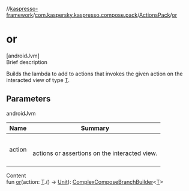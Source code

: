 //[kaspresso-framework](../../index.md)/[com.kaspersky.kaspresso.compose.pack](../index.md)/[ActionsPack](index.md)/[or](or.md)



# or  
[androidJvm]  
Brief description  


Builds the lambda to add to actions that invokes the given action on the interacted view of type [T](index.md).



## Parameters  
  
androidJvm  
  
|  Name|  Summary| 
|---|---|
| action| <br><br>actions or assertions on the interacted view.<br><br>
  
  
Content  
fun [or](or.md)(action: [T](index.md).() -> [Unit](https://kotlinlang.org/api/latest/jvm/stdlib/kotlin/-unit/index.html)): [ComplexComposeBranchBuilder](../../com.kaspersky.kaspresso.compose.pack.branch/-complex-compose-branch-builder/index.md)<[T](index.md)>  



